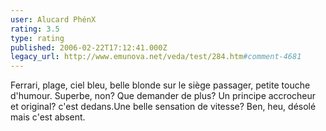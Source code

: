```yaml
---
user: Alucard PhénX
rating: 3.5
type: rating
published: 2006-02-22T17:12:41.000Z
legacy_url: http://www.emunova.net/veda/test/284.htm#comment-4681
---
```

Ferrari, plage, ciel bleu, belle blonde sur le siège passager, petite touche d'humour. Superbe, non? Que demander de plus? Un principe accrocheur et original? c'est dedans.Une belle sensation de vitesse? Ben, heu, désolé mais c'est absent.